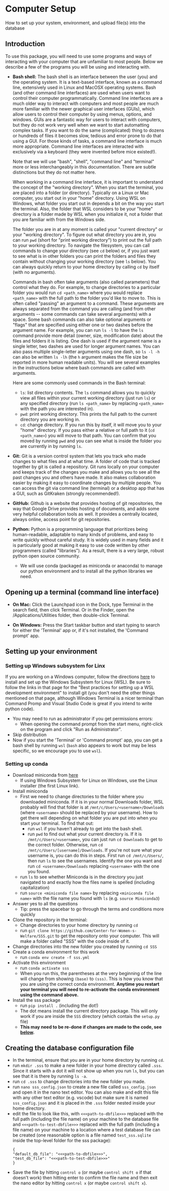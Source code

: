 # Computer Setup
How to set up your system, environment, and upload file(s) into the database

## Introduction

To use this package, you will need to use some programs and ways of interacting with
your computer that are unfamiliar to most people. Below we describe a few of the
programs you will be using and interacting with.

- **Bash shell:**
	The bash shell is an interface between the user (you) and the operating system.
	It is a text-based interface, known as a command line, extensively used in Linux
	and MacOSX operating systems. Bash (and other command line interfaces) are used
	when users want to control their computer programmatically. Command line interfaces
	are a much older way to interact with computers and most people are much more
	familiar with the newer graphical user interfaces (GUIs), which allow users to
	control their computer by using menus, options, and windows. GUIs are a fantastic
	way for users to interact with computers, but they do not work very well when we
	want to start automatting complex tasks. If you want to do the same (complicated)
	thing to dozens or hundreds of files it becomes slow, tedious and error prone to do
	that using a GUI. For those kinds of tasks, a command line interface is much more
	appropriate. Command line interfaces are interacted with exclusively via a keyboard
	(they were invented before mice existed!).

	Note that we will use "bash", "shell", "command line" and "terminal" more or less
	interchangeably in this documentation. There are subtle distinctions but they do
	not matter here.

	When working in a command line interface, it is important to understand the concept
	of the "working directory". When you start the terminal, you are placed into a
	folder (or directory). Typically on a Linux or Mac computer, you start out in your
	"home" directory. Using WSL on Windows, what folder you start out in depends a bit
	on the way you start the terminal. Also, the folder that WSL considers to be your
	"home" directory is a folder made by WSL when you initialize it, not a folder that
	you are familiar with from the Windows side.

	The folder you are in at any moment is called your "current directory" or your
	"working directory".  To figure out what directory you are in, you can run `pwd`
	(short for "print working directory") to print out the full path to your working
	directory. To navigate the filesystem, you can call commands to change your
	directory (see `cd` below) or, if you just want to see what is in other folders you
	can print the folders and files they contain without changing your working directory
	(see `ls` below). You can always quickly return to your home directory by calling
	`cd` by itself (with no arguments).

	Commands in bash often take arguments (also called parameters) that control what
	they do. For example, to change directories to a particular folder you would run
	`cd <path_name>` where you would replace `<path_name>` with the full path to the
	folder you'd like to move to. This is often called "passing" an argument to a
	command. These arguments are always separated from the command you are calling
	(and from other arguments -- some commands can take several arguments) with a
	space. Some bash commands can also take optional arguments or "flags" that are
	specified using either one or two dashes before the argument name. For example,
	you can run `ls -l` to have the `ls` command provide more detail (owner, size,
	modification date) about the files and folders it is listing. One dash is used if
	the argument name is a single letter, two dashes are used for longer argument
	names. You can also pass multiple single-letter arguments using one dash, so
	`ls -l -h` can also be written `ls -lh` (the `h` argument makes the file size be
	reported in more human readable units). You will see several examples in the
	instructions below where bash commands are called with arguments.

	Here are some commonly used commands in the Bash terminal:
	- `ls`: list directory contents. The `ls` command allows you to quickly view all
	files within your current working directory (just run `ls`) or any specified
	directory (run `ls <path_name>` by replacing `<path_name>` with the path you are
	interested in).
	- `pwd`: print working directory. This prints the full path to the current
	directory you are working in.
	- `cd`: change directory. If you run this by itself, it will move you to your "home"
	directory. If you pass either a relative or full path to it (`cd <path_name>`) you
	will move to that path. You can confirm that you moved by running `pwd` and you can
	see what is inside the folder you are currently in by running `ls`.

- **Git:**
	Git is a version control system that lets you track who made changes to what files
	and at what time. A folder of code that is tracked together by git is called a
	repository. Git runs locally on your computer and keeps track of the changes you
	make and allows you to see all the past changes you and others have made. It also
	makes collaboration easier by making it easy to coordinate changes by multiple
	people. You can access the git via command line (terminal) or a desktop app that
	has a GUI, such as GitKraken (strongly recommended!).

- **GitHub:**
	Github is a website that provides hosting of git repositories, the way that Google
	Drive provides hosting of documents, and adds some very helpful collaboration tools
	as well. It provides a centrally located, always online, access point for git
	repositories.

- **Python:**
	Python is a programming language that prioritizes being human-readable, adaptable
	to many kinds of problems, and easy to write quickly without careful study. It is
	widely used in many fields and it is particularly good at making it easy to
	use code written by other programmers (called "libraries"). As a result, there is a
	very large, robust python open source community.
	- We will use conda (packaged as miniconda or anaconda) to manage our python
	environment and to install all the python libraries we need.

## Opening up a terminal (command line interface)
- **On Mac:**
Click the Launchpad icon in the Dock, type Terminal in the search field, then click
Terminal. Or in the Finder, open the /Applications/Utilities folder, then double-click
Terminal.

- **On Windows:**
Press the Start taskbar button and start typing to search for either the 'Terminal' app
or, if it's not installed, the 'Command prompt' app.

## Setting up your environment

### Setting up Windows subsystem for Linx
If you are working on a Windows computer, follow the directions
[here](https://docs.microsoft.com/en-us/windows/wsl/install) to install and set up the
Windows Subsystem for Linux (WSL). Be sure to follow the links in that page for the
"Best practices for setting up a WSL development environment" to install git (you don't
need the other things mentioned on that page, although Windows Terminal is a nicer
terminal than Command Promp and Visual Studio Code is great if you intend to write
python code).
- You may need to run as administrator if you get permissions errors:
	-  When opening the command prompt from the start menu, right-click on the program
	and click "Run as Administrator".
- Skip distribution
- Now if you start the 'Terminal' or 'Command prompt' app, you can get a bash shell by
running `wsl` (`bash` also appears to work but may be less specific, so we encourage
you to use `wsl`).

### Setting up conda
- Download miniconda from [here](https://docs.conda.io/en/latest/miniconda.html)
	- If using Windows Subsystem for Linux on Windows, use the Linux installer
	(the first Linux link).
- Install miniconda
	- First we need to change directories to the folder where you downloaded miniconda.
	If it is in your normal Downloads folder, WSL probably will find that folder is at
	`/mnt/c/Users/<username>/Downloads` (where `<username>` should be replaced by your
	username). How to get there will depending on what folder you are put into when you
	start your terminal. To find that out:
		- run `wsl` if you haven't already to get into the bash shell.
		- run `pwd` to find out what your current directory is. If it is
		`/mnt/c/Users/<username>`, you can just run `cd Downloads` to get to the
		correct folder. Otherwise, run `cd /mnt/c/Users/[username]/Downloads`. If you're
		not sure what your username is, you can do this in steps. First run
		`cd /mnt/c/Users/`, then run `ls` to see the usernames. Identify the one you
		want and run `cd <username>/Downloads` replacing `<username>` with the one you
		found.
	- run `ls` to see whether Miniconda is in the directory you just navigated to and
	exactly how the files name is spelled (including capitalization)
	- run `source <miniconda file name>` by replacing `<miniconda file name>` with the file
	name you found with `ls` (e.g. `source Miniconda3`)
- Answer yes to all the questions
	- Tip: press the spacebar to go through the terms and conditions more quickly
- Clone the repository in the terminal:
	- Change directories to your home directory by running `cd`
	- run `git clone https://github.com/Center-for-Women-s-Welfare/SSS.git` to get the
	repository onto your computer. This will make a folder called "SSS" with the code
	inside of it.
- Change directories into the new folder you created by running `cd SSS`
- Create a conda environment for this work
	- run `conda env create -f sss.yml`
- Activate this environment
	- run `conda activate sss`
	- When you run this, the parentheses at the very beginning of the line will change
	from showing `(base)` to `(sss)`. This is how you know that you are using the
	correct conda environment. **Anytime you restart your terminal you will need to
	re-activate the conda environment using the command above.**
- Install the sss package
	- run `pip install .` (including the dot!)
	- The dot means install the current directory package. This will only work if you
	are inside the `SSS` directory (which contais the `setup.py` file)
	- **This may need to be re-done if changes are made to the code, see
	[below](#getting-code-updates).**

## Creating the database configuration file
- In the terminal, ensure that you are in your home directory by running `cd`.
- run `mkdir .sss` to make a new folder in your home directory called `.sss`. Since it
  starts with a dot it will not show up when you run `ls`, but you can see that it is
  there by running `ls -a`.
- run `cd .sss` to change directories into the new folder you made.
- run `nano sss_config.json` to create a new file called `sss_config.json` and open it
  in the nano text editor. You can also make and edit this file with any other text
  editor (e.g. vscode) but make sure it is named `sss_config.json` and it is placed in
  the `.sss` folder nested inside your home directory.
- edit the file to look like this, with `<<<path-to-dbfile>>>` replaced with the full
  path (including the file name) on your machine to the database file and
  `<<<path-to-test-dbfile>>>` replaced with the full path (including a file name) on your
  machine to a location where a test database file can be created (one reasonable option
  is a file named `test_sss.sqlite` inside the top-level folder for the sss package):
	```
	{
	"default_db_file": "<<<path-to-dbfile>>>",
	"test_db_file": "<<<path-to-test-dbfile>>>"
	}
	```
- Save the file by hitting `control o` (or maybe `control shift o` if that doesn't work)
then hitting enter to confirm the file name and then  exit the nano editor by hitting `control x` (or maybe `control shift x`).
